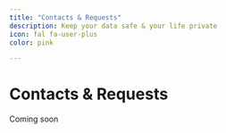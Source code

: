 ```yaml
---
title: "Contacts & Requests"
description: Keep your data safe & your life private
icon: fal fa-user-plus
color: pink

---
```


# Contacts & Requests

<span class="tag yellow">Coming soon</span>